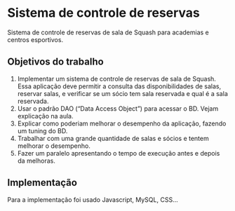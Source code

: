# Sistema de controle de reservas
Sistema de controle de reservas de sala de Squash para academias e centros esportivos.
## Objetivos do trabalho
1. Implementar um sistema de controle de reservas de sala de Squash. Essa aplicação deve permitir a consulta das disponibilidades de salas, reservar salas, e verificar se um sócio tem sala reservada e qual é a sala reservada. 
2. Usar o padrão DAO (“Data Access Object”) para acessar o BD. Vejam explicação na aula.
3. Explicar como poderiam melhorar o desempenho da aplicação, fazendo um tuning do BD.
4. Trabalhar com uma grande quantidade de salas e sócios e tentem melhorar o desempenho.
5. Fazer um paralelo apresentando o tempo de execução antes e depois da melhoras.
## Implementação
Para a implementação foi usado Javascript, MySQL, CSS...
